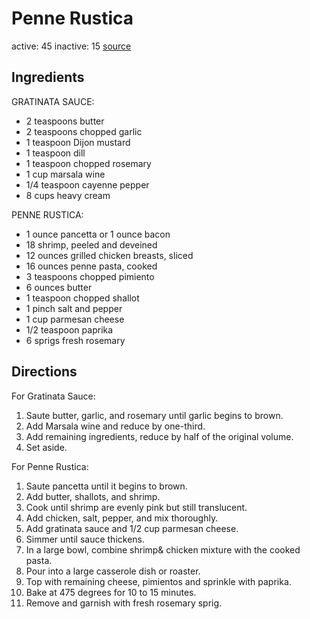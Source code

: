 # Penne Rustica
active: 45
inactive: 15
[source](https://www.food.com/recipe/romanos-macaroni-grill-penne-rustica-114360)
## Ingredients

GRATINATA SAUCE:
* 2 teaspoons butter
* 2 teaspoons chopped garlic
* 1 teaspoon Dijon mustard
* 1 teaspoon dill
* 1 teaspoon chopped rosemary
* 1 cup marsala wine
* 1/4 teaspoon cayenne pepper
* 8 cups heavy cream

PENNE RUSTICA:
* 1 ounce pancetta or 1 ounce bacon
* 18 shrimp, peeled and deveined
* 12 ounces grilled chicken breasts, sliced
* 16 ounces penne pasta, cooked
* 3 teaspoons chopped pimiento
* 6 ounces butter
* 1 teaspoon chopped shallot
* 1 pinch salt and pepper
* 1 cup parmesan cheese
* 1/2 teaspoon paprika
* 6 sprigs fresh rosemary
## Directions

For Gratinata Sauce:
1. Saute butter, garlic, and rosemary until garlic begins to brown.
2. Add Marsala wine and reduce by one-third.
3. Add remaining ingredients, reduce by half of the original volume.
4. Set aside.

For Penne Rustica:
1. Saute pancetta until it begins to brown.
2. Add butter, shallots, and shrimp.
3. Cook until shrimp are evenly pink but still translucent.
4. Add chicken, salt, pepper, and mix thoroughly.
5. Add gratinata sauce and 1/2 cup parmesan cheese.
6. Simmer until sauce thickens.
7. In a large bowl, combine shrimp& chicken mixture with the cooked pasta.
8. Pour into a large casserole dish or roaster.
9. Top with remaining cheese, pimientos and sprinkle with paprika.
10. Bake at 475 degrees for 10 to 15 minutes.
11. Remove and garnish with fresh rosemary sprig.
